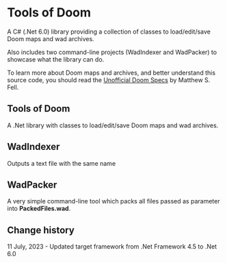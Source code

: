 # Tools of Doom

A C#  (.Net 6.0) library providing a collection of classes to load/edit/save Doom maps and wad archives.

Also includes two command-line projects (WadIndexer and WadPacker) to showcase what the library can do.

To learn more about Doom maps and archives, and better understand this source code, you should read the [Unofficial Doom Specs](http://www.gamers.org/dhs/helpdocs/dmsp1666.html) by Matthew S. Fell.

## Tools of Doom
A .Net library with classes to load/edit/save Doom maps and wad archives.

## WadIndexer

Outputs a text file with the same name 

## WadPacker

A very simple command-line tool which packs all files passed as parameter into **PackedFiles.wad**.

## Change history

11 July, 2023 - Updated target framework from .Net Framework 4.5 to .Net 6.0
